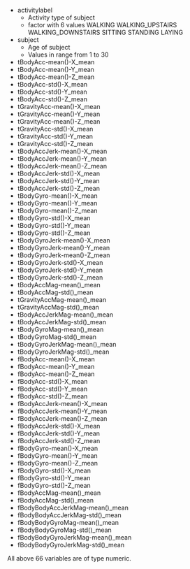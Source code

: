 * activitylabel            
  - Activity type of subject
  - factor with 6 values WALKING WALKING_UPSTAIRS WALKING_DOWNSTAIRS SITTING STANDING LAYING
* subject  
  - Age of subject
  - Values in range from 1 to 30
* tBodyAcc-mean()-X_mean           
* tBodyAcc-mean()-Y_mean          
* tBodyAcc-mean()-Z_mean          
* tBodyAcc-std()-X_mean           
* tBodyAcc-std()-Y_mean            
* tBodyAcc-std()-Z_mean           
* tGravityAcc-mean()-X_mean        
* tGravityAcc-mean()-Y_mean       
* tGravityAcc-mean()-Z_mean        
* tGravityAcc-std()-X_mean        
* tGravityAcc-std()-Y_mean         
* tGravityAcc-std()-Z_mean        
* tBodyAccJerk-mean()-X_mean       
* tBodyAccJerk-mean()-Y_mean      
* tBodyAccJerk-mean()-Z_mean       
* tBodyAccJerk-std()-X_mean       
* tBodyAccJerk-std()-Y_mean        
* tBodyAccJerk-std()-Z_mean       
* tBodyGyro-mean()-X_mean          
* tBodyGyro-mean()-Y_mean         
* tBodyGyro-mean()-Z_mean          
* tBodyGyro-std()-X_mean          
* tBodyGyro-std()-Y_mean           
* tBodyGyro-std()-Z_mean          
* tBodyGyroJerk-mean()-X_mean      
* tBodyGyroJerk-mean()-Y_mean     
* tBodyGyroJerk-mean()-Z_mean      
* tBodyGyroJerk-std()-X_mean      
* tBodyGyroJerk-std()-Y_mean       
* tBodyGyroJerk-std()-Z_mean      
* tBodyAccMag-mean()_mean          
* tBodyAccMag-std()_mean          
* tGravityAccMag-mean()_mean       
* tGravityAccMag-std()_mean       
* tBodyAccJerkMag-mean()_mean      
* tBodyAccJerkMag-std()_mean      
* tBodyGyroMag-mean()_mean         
* tBodyGyroMag-std()_mean         
* tBodyGyroJerkMag-mean()_mean     
* tBodyGyroJerkMag-std()_mean     
* fBodyAcc-mean()-X_mean           
* fBodyAcc-mean()-Y_mean          
* fBodyAcc-mean()-Z_mean           
* fBodyAcc-std()-X_mean           
* fBodyAcc-std()-Y_mean            
* fBodyAcc-std()-Z_mean           
* fBodyAccJerk-mean()-X_mean       
* fBodyAccJerk-mean()-Y_mean      
* fBodyAccJerk-mean()-Z_mean       
* fBodyAccJerk-std()-X_mean       
* fBodyAccJerk-std()-Y_mean        
* fBodyAccJerk-std()-Z_mean       
* fBodyGyro-mean()-X_mean          
* fBodyGyro-mean()-Y_mean         
* fBodyGyro-mean()-Z_mean          
* fBodyGyro-std()-X_mean          
* fBodyGyro-std()-Y_mean           
* fBodyGyro-std()-Z_mean          
* fBodyAccMag-mean()_mean          
* fBodyAccMag-std()_mean          
* fBodyBodyAccJerkMag-mean()_mean  
* fBodyBodyAccJerkMag-std()_mean  
* fBodyBodyGyroMag-mean()_mean     
* fBodyBodyGyroMag-std()_mean     
* fBodyBodyGyroJerkMag-mean()_mean 
* fBodyBodyGyroJerkMag-std()_mean 

All above 66 variables are of type numeric.

